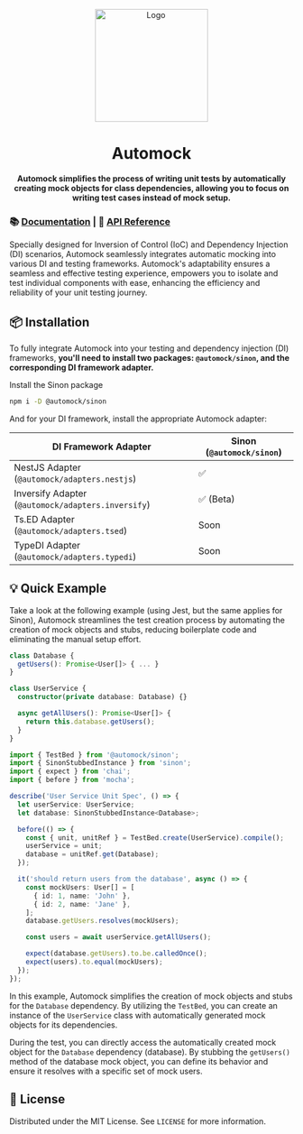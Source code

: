 <p align="center">
  <img width="200" src="https://raw.githubusercontent.com/omermorad/automock/master/logo.png" alt="Logo" />
</p>

<h1 align="center">Automock</h1>

<p align="center">
<strong>Automock simplifies the process of writing unit tests by automatically creating mock objects for class
dependencies, allowing you to focus on writing test cases instead of mock setup.</strong>
</p>

### :books: [Documentation](https://automock.dev/docs/introduction/intro/) | :book: [API Reference](https://automock.dev/api-reference/category/api-reference/)

Specially designed for Inversion of Control (IoC) and Dependency Injection (DI) scenarios, Automock seamlessly
integrates automatic mocking into various DI and testing frameworks. Automock's adaptability ensures a seamless and
effective testing experience, empowers you to isolate and test individual components with ease, enhancing the efficiency
and reliability of your unit testing journey.

## :package: Installation

To fully integrate Automock into your testing and dependency injection (DI) frameworks, **you'll need to install two
packages: `@automock/sinon`, and the corresponding DI framework adapter.**

Install the Sinon package

```bash
npm i -D @automock/sinon
```

And for your DI framework, install the appropriate Automock adapter:

| DI Framework Adapter                               | Sinon (`@automock/sinon`) |
| -------------------------------------------------- | ------------------------- |
| NestJS Adapter (`@automock/adapters.nestjs`)       | :white_check_mark:        |
| Inversify Adapter (`@automock/adapters.inversify`) | :white_check_mark: (Beta) |
| Ts.ED Adapter (`@automock/adapters.tsed`)          | Soon                      |
| TypeDI Adapter (`@automock/adapters.typedi`)       | Soon                      |

## :bulb: Quick Example

Take a look at the following example (using Jest, but the same applies for Sinon), Automock streamlines the test
creation process by automating the creation of mock objects and stubs, reducing boilerplate code and eliminating the
manual setup effort.

```typescript
class Database {
  getUsers(): Promise<User[]> { ... }
}

class UserService {
  constructor(private database: Database) {}

  async getAllUsers(): Promise<User[]> {
    return this.database.getUsers();
  }
}
```

```typescript
import { TestBed } from '@automock/sinon';
import { SinonStubbedInstance } from 'sinon';
import { expect } from 'chai';
import { before } from 'mocha';

describe('User Service Unit Spec', () => {
  let userService: UserService;
  let database: SinonStubbedInstance<Database>;

  before(() => {
    const { unit, unitRef } = TestBed.create(UserService).compile();
    userService = unit;
    database = unitRef.get(Database);
  });

  it('should return users from the database', async () => {
    const mockUsers: User[] = [
      { id: 1, name: 'John' },
      { id: 2, name: 'Jane' },
    ];
    database.getUsers.resolves(mockUsers);

    const users = await userService.getAllUsers();

    expect(database.getUsers).to.be.calledOnce();
    expect(users).to.equal(mockUsers);
  });
});
```

In this example, Automock simplifies the creation of mock objects and stubs for the `Database` dependency. By utilizing
the `TestBed`, you can create an instance of the `UserService` class with automatically generated mock objects for its
dependencies.

During the test, you can directly access the automatically created mock object for the `Database` dependency (database).
By stubbing the `getUsers()` method of the database mock object, you can define its behavior and ensure it resolves with
a specific set of mock users.

## :scroll: License

Distributed under the MIT License. See `LICENSE` for more information.
